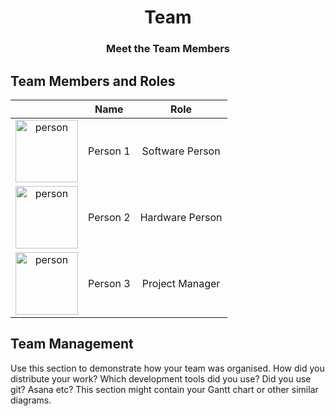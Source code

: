 <h1 align="center">Team</h1>
<h3 align="center">Meet the Team Members</h3>

## Team Members and Roles

|   |    Name  |       Role      |
|:-:|:--------:|:---------------:|
| <img src="static/imgs/placeholder_face.png" alt="person" width="100"/>  | Person 1 | Software Person |
| <img src="static/imgs/placeholder_face.png" alt="person" width="100"/>  | Person 2 | Hardware Person |
| <img src="static/imgs/placeholder_face.png" alt="person" width="100"/>  | Person 3 | Project Manager |

## Team Management

Use this section to demonstrate how your team was organised. How did you distribute your work? Which development tools did you use? Did you use git? Asana etc? This section might contain your Gantt chart or other similar diagrams. 
